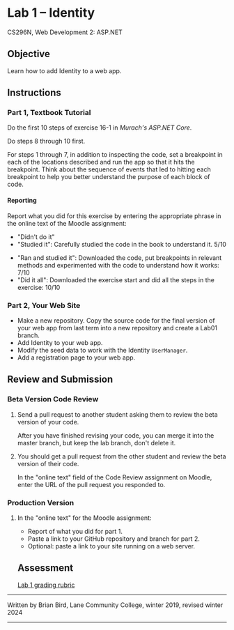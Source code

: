# Lab 1 – Identity

CS296N, Web Development 2: ASP.NET

## Objective

Learn how to add Identity to a web app.

## Instructions

### Part 1, Textbook Tutorial

Do the first 10 steps of exercise 16-1 in *Murach's ASP.NET Core*.

Do steps 8 through 10 first.

For steps 1 through 7, in addition to inspecting the code, set a breakpoint in each of the locations described and run the app so that it hits the breakpoint. Think about the sequence of events that led to hitting each breakpoint to help you better understand the purpose of each block of code.

#### Reporting

Report what you did for this exercise by entering the appropriate phrase in the online text of the Moodle assignment:

- "Didn't do it"
- "Studied it": Carefully studied the code in the book to understand it. 5/10
* "Ran and studied it": Downloaded the code, put breakpoints in relevant methods and experimented with the code to understand how it works: 7/10
* "Did it all": Downloaded the exercise start and did all the steps in the exercise: 10/10

### Part 2, Your Web Site

-   Make a new repository. Copy the source code for the final version of your web app from last term into a new repository and create a Lab01 branch.
-   Add Identity to your web app.
-   Modify the seed data to work with the Identity `UserManager`.
-   Add a registration page to your web app.



## Review and Submission

### Beta Version Code Review

1. Send a pull request to another student asking them to review the beta version of your code. 

   After you have finished revising your code, you can merge it into the master branch, but keep the lab branch, don't delete it.

2. You should get a pull request from the other student and review the beta version of their code.

   In the "online text" field of the Code Review assignment on Moodle, enter the URL of the pull request you responded to.

### Production Version

1.  In the "online text" for the Moodle assignment:
    - Report of what you did for part 1.
    - Paste a link to your GitHub repository and branch for part 2.
    - Optional: paste a link to your site running on a web server.
    
    
    
    ## Assessment
    
    [Lab 1 grading rubric](Lab1_2024_Rubric-Identity.htm)
    
    
    

------

Written by Brian Bird, Lane Community College, winter 2019, revised winter 2024

------

